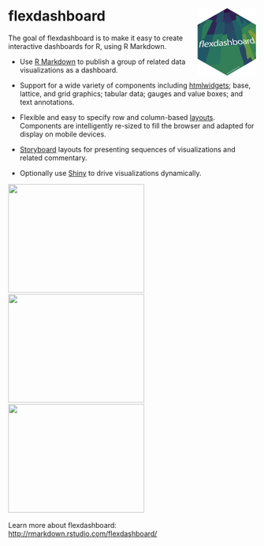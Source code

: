 
<!-- README.md is generated from README.Rmd. Please edit that file -->

# flexdashboard <a href='https://flexdashboard.rmarkdown.io'><img src='man/figures/logo.png' align="right" height="138.5" /></a>

The goal of flexdashboard is to make it easy to create interactive
dashboards for R, using R Markdown.

  - Use [R Markdown](http://rmarkdown.rstudio.com) to publish a group of
    related data visualizations as a dashboard.

  - Support for a wide variety of components including
    [htmlwidgets](http://www.htmlwidgets.org); base, lattice, and grid
    graphics; tabular data; gauges and value boxes; and text
    annotations.

  - Flexible and easy to specify row and column-based
    [layouts](http://rmarkdown.rstudio.com/flexdashboard/layouts.html).
    Components are intelligently re-sized to fill the browser and
    adapted for display on mobile devices.

  - [Storyboard](http://rmarkdown.rstudio.com/flexdashboard/using.html#storyboards)
    layouts for presenting sequences of visualizations and related
    commentary.

  - Optionally use [Shiny](http://shiny.rstudio.com) to drive
    visualizations dynamically.

<a href="https://beta.rstudioconnect.com/jjallaire/htmlwidgets-d3heatmap/"><img src="http://rmarkdown.rstudio.com/flexdashboard/images/htmlwidgets-d3heatmap.png" width=276 height=220></img></a>   <a href="https://beta.rstudioconnect.com/jjallaire/htmlwidgets-ggplotly-geoms/"><img src="http://rmarkdown.rstudio.com/flexdashboard/images/plotly.png" width=276 height=220></img></a>   <a href="https://jjallaire.shinyapps.io/shiny-biclust/"><img src="http://rmarkdown.rstudio.com/flexdashboard/images/shiny-biclust.png" width=276 height=220></img></a>

Learn more about flexdashboard:
<http://rmarkdown.rstudio.com/flexdashboard/>
